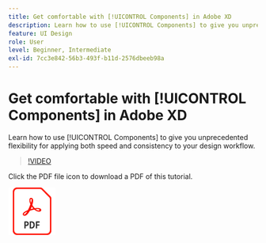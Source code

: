 ```yaml
---
title: Get comfortable with [!UICONTROL Components] in Adobe XD
description: Learn how to use [!UICONTROL Components] to give you unprecedented flexibility for applying both speed and consistency to your design workflow
feature: UI Design
role: User
level: Beginner, Intermediate
exl-id: 7cc3e842-56b3-493f-b11d-2576dbeeb98a
---
```

# Get comfortable with [!UICONTROL Components] in Adobe XD

Learn how to use [!UICONTROL Components] to give you unprecedented flexibility for applying both speed and consistency to your design workflow.

>[!VIDEO](https://video.tv.adobe.com/v/331003?hidetitle=true)

Click the PDF file icon to download a PDF of this tutorial.

[![PDF File Icon](../assets/acrobat_PDF_96.png)](../quick-reference/LetsXDSeeHowtoDesignPrototypeandHandofftoTeams.pdf)
